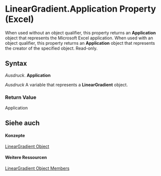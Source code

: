 
# LinearGradient.Application Property (Excel)

When used without an object qualifier, this property returns an  **Application** object that represents the Microsoft Excel application. When used with an object qualifier, this property returns an **Application** object that represents the creator of the specified object. Read-only.


## Syntax

 _Ausdruck_. **Application**

 _Ausdruck_ A variable that represents a **LinearGradient** object.


### Return Value

Application


## Siehe auch


#### Konzepte


[LinearGradient Object](cb648564-0f57-f1b9-1c89-0329c110583f.md)
#### Weitere Ressourcen


[LinearGradient Object Members](http://msdn.microsoft.com/library/7b9a9bc3-340f-195d-927b-7ac5a7592190%28Office.15%29.aspx)
